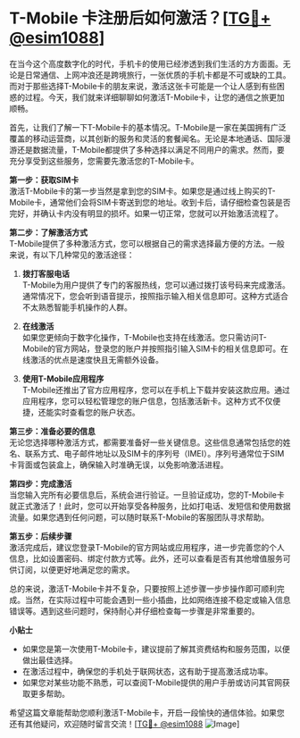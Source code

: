 # T-Mobile 卡注册后如何激活？[[TG💪+ @esim1088](https://t.me/s/esim1088)]

在当今这个高度数字化的时代，手机卡的使用已经渗透到我们生活的方方面面。无论是日常通信、上网冲浪还是跨境旅行，一张优质的手机卡都是不可或缺的工具。而对于那些选择T-Mobile卡的朋友来说，激活这张卡可能是一个让人感到有些困惑的过程。今天，我们就来详细聊聊如何激活T-Mobile卡，让您的通信之旅更加顺畅。

首先，让我们了解一下T-Mobile卡的基本情况。T-Mobile是一家在美国拥有广泛覆盖的移动运营商，以其创新的服务和灵活的套餐闻名。无论是本地通话、国际漫游还是数据流量，T-Mobile都提供了多种选择以满足不同用户的需求。然而，要充分享受到这些服务，您需要先激活您的T-Mobile卡。

**第一步：获取SIM卡**  
激活T-Mobile卡的第一步当然是拿到您的SIM卡。如果您是通过线上购买的T-Mobile卡，通常他们会将SIM卡寄送到您的地址。收到卡后，请仔细检查包装是否完好，并确认卡内没有明显的损坏。如果一切正常，您就可以开始激活流程了。

**第二步：了解激活方式**  
T-Mobile提供了多种激活方式，您可以根据自己的需求选择最方便的方法。一般来说，有以下几种常见的激活途径：

1. **拨打客服电话**  
   T-Mobile为用户提供了专门的客服热线，您可以通过拨打该号码来完成激活。通常情况下，您会听到语音提示，按照指示输入相关信息即可。这种方式适合不太熟悉智能手机操作的人群。

2. **在线激活**  
   如果您更倾向于数字化操作，T-Mobile也支持在线激活。您只需访问T-Mobile的官方网站，登录您的账户并按照指引输入SIM卡的相关信息即可。在线激活的优点是速度快且无需额外设备。

3. **使用T-Mobile应用程序**  
   T-Mobile还推出了官方应用程序，您可以在手机上下载并安装这款应用。通过应用程序，您可以轻松管理您的账户信息，包括激活新卡。这种方式不仅便捷，还能实时查看您的账户状态。

**第三步：准备必要的信息**  
无论您选择哪种激活方式，都需要准备好一些关键信息。这些信息通常包括您的姓名、联系方式、电子邮件地址以及SIM卡的序列号（IMEI）。序列号通常位于SIM卡背面或包装盒上，确保输入时准确无误，以免影响激活进程。

**第四步：完成激活**  
当您输入完所有必要信息后，系统会进行验证。一旦验证成功，您的T-Mobile卡就正式激活了！此时，您可以开始享受各种服务，比如打电话、发短信和使用数据流量。如果您遇到任何问题，可以随时联系T-Mobile的客服团队寻求帮助。

**第五步：后续步骤**  
激活完成后，建议您登录T-Mobile的官方网站或应用程序，进一步完善您的个人信息，比如设置密码、绑定付款方式等。此外，还可以查看是否有其他增值服务可供订阅，以便更好地满足您的需求。

总的来说，激活T-Mobile卡并不复杂，只要按照上述步骤一步步操作即可顺利完成。当然，在实际过程中可能会遇到一些小插曲，比如网络连接不稳定或输入信息错误等。遇到这些问题时，保持耐心并仔细检查每一步骤是非常重要的。

**小贴士**  
- 如果您是第一次使用T-Mobile卡，建议提前了解其资费结构和服务范围，以便做出最佳选择。
- 在激活过程中，确保您的手机处于联网状态，这有助于提高激活成功率。
- 如果您对某些功能不熟悉，可以查阅T-Mobile提供的用户手册或访问其官网获取更多帮助。

希望这篇文章能帮助您顺利激活T-Mobile卡，开启一段愉快的通信体验。如果您还有其他疑问，欢迎随时留言交流！[[TG💪+ @esim1088](https://t.me/s/esim1088) ![Image](https://i.postimg.cc/4NQfJmqS/Snipaste-2025-05-13-00-14-12.png)]